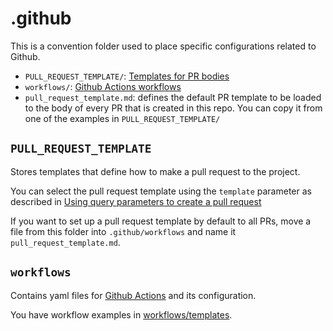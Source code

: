 # .github

This is a convention folder used to place specific configurations related to Github.

- `PULL_REQUEST_TEMPLATE/`: [Templates for PR bodies](#pull_request_template)
- `workflows/`: [Github Actions workflows](#workflows)
- `pull_request_template.md`: defines the default PR template to be loaded to the body of every PR that is created in this repo. You can copy it from one of the examples in `PULL_REQUEST_TEMPLATE/`

## `PULL_REQUEST_TEMPLATE`

Stores templates that define how to make a pull request to the project.

You can select the pull request template using the `template` parameter as described
in [Using query parameters to create a pull request](https://docs.github.com/en/pull-requests/collaborating-with-pull-requests/proposing-changes-to-your-work-with-pull-requests/using-query-parameters-to-create-a-pull-request)

If you want to set up a pull request template by default to all PRs, move a
file from this folder into `.github/workflows` and name it `pull_request_template.md`.

## `workflows`

Contains yaml files for [Github Actions](https://docs.github.com/en/actions)
and its configuration.

You have workflow examples in [workflows/templates](workflows/templates/README.md).
